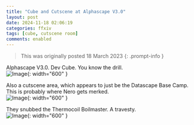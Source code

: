 ```yaml
---
title: "Cube and Cutscene at Alphascape V3.0"
layout: post
date: 2024-11-18 02:06:19
categories: ffxiv
tags: [cube, cutscene room]
comments: enabled
---
```

> This was originally posted 18 March 2023
{: .prompt-info }

Alphascape V3.0. Dev Cube. You know the drill.  
![Image](/Alpha_V3_1.jpg){: width="600" }
                                                                                                          
Also a cutscene area, which appears to just be the Datascape Base Camp. This is probably where Nero gets merked.  
![Image](/Alpha_V3_2.jpg){: width="600" }
                                                                                                          
They snubbed the Thermocoil Boilmaster. A travesty.                                                       
![Image](/Alpha_V3_3.png){: width="600" }


